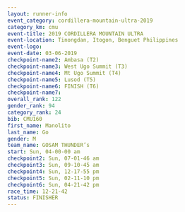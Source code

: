 ```yaml
---
layout: runner-info 
event_category: cordillera-mountain-ultra-2019 
category_km: cmu 
event-title: 2019 CORDILLERA MOUNTAIN ULTRA 
event-location: Tinongdan, Itogon, Benguet Philippines 
event-logo: 
event-date: 03-06-2019 
checkpoint-name2: Ambasa (T2) 
checkpoint-name3: West Ugo Summit (T3) 
checkpoint-name4: Mt Ugo Summit (T4) 
checkpoint-name5: Lusod (T5) 
checkpoint-name6: FINISH (T6) 
checkpoint-name7: 
overall_rank: 122
gender_rank: 94
category_rank: 24
bib: CMU160
first_name: Manolito
last_name: Go
gender: M
team_name: GOSAM THUNDER’s
start: Sun, 04-00-00 am
checkpoint2: Sun, 07-01-46 am
checkpoint3: Sun, 09-10-45 am
checkpoint4: Sun, 12-17-55 pm
checkpoint5: Sun, 02-11-10 pm
checkpoint6: Sun, 04-21-42 pm
race_time: 12-21-42
status: FINISHER
---
```


